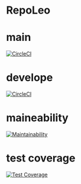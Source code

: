 # RepoLeo

# main
[![CircleCI](https://dl.circleci.com/status-badge/img/gh/LeoMUSE/RepoLeo/tree/main.svg?style=svg)](https://dl.circleci.com/status-badge/redirect/gh/LeoMUSE/RepoLeo/tree/main)

# develope
[![CircleCI](https://dl.circleci.com/status-badge/img/gh/LeoMUSE/RepoLeo/tree/develop.svg?style=svg)](https://dl.circleci.com/status-badge/redirect/gh/LeoMUSE/RepoLeo/tree/develop)

# maineability
[![Maintainability](https://api.codeclimate.com/v1/badges/f10720afbef75ddaea3b/maintainability)](https://codeclimate.com/github/LeoMUSE/RepoLeo/maintainability)

# test coverage
[![Test Coverage](https://api.codeclimate.com/v1/badges/f10720afbef75ddaea3b/test_coverage)](https://codeclimate.com/github/LeoMUSE/RepoLeo/test_coverage)